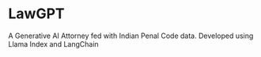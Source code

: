 # LawGPT
A Generative AI Attorney fed with Indian Penal Code data. Developed using Llama Index and LangChain
